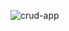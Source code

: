 ![crud-app](https://github.com/Salimboughanmi/crud-app-js/assets/92154372/72aedc78-7fbc-424a-a0d9-e92bd3390af7)
